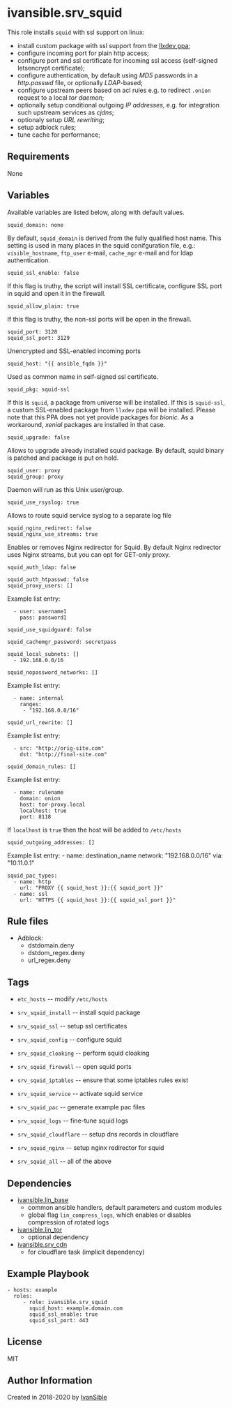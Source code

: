 # ivansible.srv_squid

This role installs `squid` with ssl support on linux:
 - install custom package with ssl support from the [llxdev ppa](https://launchpad.net/~llxdev/+archive/ubuntu/xenial/);
 - configure incoming port for plain http access;
 - configure port and ssl certificate for incoming ssl access
   (self-signed letsencrypt certificate);
 - configure authentication, by default using _MD5_ passwords
   in a _http.passwd_ file, or optionally _LDAP_-based;
 - configure upstream peers based on acl rules
   e.g. to redirect `.onion` request to a local _tor daemon_;
 - optionally setup conditional outgoing _IP addresses_,
   e.g. for integration such upstream services as _cjdns_;
 - optionaly setup _URL rewriting_;
 - setup adblock rules;
 - tune cache for performance;


## Requirements

None


## Variables

Available variables are listed below, along with default values.

    squid_domain: none
By default, `squid_domain` is derived from the fully qualified host name.
This setting is used in many places in the squid conifguration file, e.g.:
`visible_hostname`, `ftp_user` e-mail, `cache_mgr` e-mail
and for ldap authentication.

    squid_ssl_enable: false
If this flag is truthy, the script will install SSL certificate, configure SSL port in squid and open it in the firewall.

    squid_allow_plain: true
If this flag is truthy, the non-ssl ports will be open in the firewall.

    squid_port: 3128
    squid_ssl_port: 3129
Unencrypted and SSL-enabled incoming ports

    squid_host: "{{ ansible_fqdn }}"
Used as common name in self-signed ssl certificate.

    squid_pkg: squid-ssl
If this is `squid`, a package from universe will be installed.
If this is `squid-ssl`, a custom SSL-enabled package from `llxdev` ppa will be installed. Please note that this PPA does not yet provide packages for _bionic_. As a workaround, _xenial_ packages are installed in that case.

    squid_upgrade: false
Allows to upgrade already installed squid package.
By default, squid binary is patched and package is put on hold.

    squid_user: proxy
    squid_group: proxy
Daemon will run as this Unix user/group.

    squid_use_rsyslog: true
Allows to route squid service syslog to a separate log file

    squid_nginx_redirect: false
    squid_nginx_use_streams: true
Enables or removes Nginx redirector for Squid.
By default Nginx redirector uses Nginx streams,
but you can opt for GET-only proxy.

    squid_auth_ldap: false

    squid_auth_htpasswd: false
    squid_proxy_users: []
Example list entry:

      - user: username1
        pass: password1

    squid_use_squidguard: false

    squid_cachemgr_password: secretpass

    squid_local_subnets: []
      - 192.168.0.0/16

    squid_nopassword_networks: []
Example list entry:

      - name: internal
        ranges:
         - "192.168.0.0/16"

    squid_url_rewrite: []
Example list entry:

      - src: "http://orig-site.com"
        dst: "http://final-site.com"

    squid_domain_rules: []
Example list entry:

      - name: rulename
        domain: onion
        host: tor-proxy.local
        localhost: true
        port: 8118
If `localhost` is `true` then the host will be added to `/etc/hosts`

    squid_outgoing_addresses: []

Example list entry:
      - name: destination_name
        network: "192.168.0.0/16"
        via: "10.11.0.1"

    squid_pac_types:
      - name: http
        url: "PROXY {{ squid_host }}:{{ squid_port }}"
      - name: ssl
        url: "HTTPS {{ squid_host }}:{{ squid_ssl_port }}"


## Rule files

- Adblock:
  - dstdomain.deny
  - dstdom_regex.deny
  - url_regex.deny


## Tags

- `etc_hosts` -- modify `/etc/hosts`

- `srv_squid_install` -- install squid package
- `srv_squid_ssl` -- setup ssl certificates
- `srv_squid_config` -- configure squid
- `srv_squid_cloaking` -- perform squid cloaking
- `srv_squid_firewall` -- open squid ports
- `srv_squid_iptables` -- ensure that some iptables rules exist
- `srv_squid_service` -- activate squid service
- `srv_squid_pac` -- generate example pac files
- `srv_squid_logs` -- fine-tune squid logs
- `srv_squid_cloudflare` -- setup dns records in cloudflare
- `srv_squid_nginx` -- setup nginx redirector for squid
- `srv_squid_all` -- all of the above


## Dependencies

- [ivansible.lin_base](https://github.com/ivansible/lin-base)
  - common ansible handlers, default parameters and custom modules
  - global flag `lin_compress_logs`,
    which enables or disables compression of rotated logs
- [ivansible.lin_tor](https://github.com/ivansible/lin-tor)
  - optional dependency
- [ivansible.srv_cdn](https://github.com/ivansible/srv-cdn)
  - for cloudflare task (implicit dependency)


## Example Playbook

    - hosts: example
      roles:
         - role: ivansible.srv_squid
           squid_host: example.domain.com
           squid_ssl_enable: true
           squid_ssl_port: 443


## License

MIT

## Author Information

Created in 2018-2020 by [IvanSible](https://github.com/ivansible)
